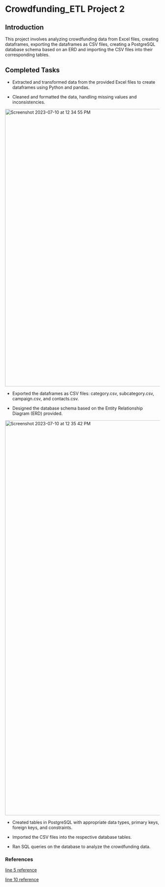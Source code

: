 # Crowdfunding_ETL Project 2

Introduction
-----------
This project involves analyzing crowdfunding data from Excel files, creating dataframes, exporting the dataframes as CSV files, creating a PostgreSQL database schema based on an ERD and importing the CSV files into their corresponding tables.

## Completed Tasks
- Extracted and transformed data from the provided Excel files to create dataframes using Python and pandas.

- Cleaned and formatted the data, handling missing values and inconsistencies.
  
<img width="902" alt="Screenshot 2023-07-10 at 12 34 55 PM" src="https://github.com/m-janssens-boop/Crowdfunding_ETL/assets/127706155/87743cc5-e8a1-49b2-89a4-770226cadaaa">

- Exported the dataframes as CSV files: category.csv, subcategory.csv, campaign.csv, and contacts.csv.

- Designed the database schema based on the Entity Relationship Diagram (ERD) provided.

<img width="1284" alt="Screenshot 2023-07-10 at 12 35 42 PM" src="https://github.com/m-janssens-boop/Crowdfunding_ETL/assets/127706155/aa8a16aa-728e-4492-8bd6-c2c69140e092">

- Created tables in PostgreSQL with appropriate data types, primary keys, foreign keys, and constraints.

- Imported the CSV files into the respective database tables.

- Ran SQL queries on the database to analyze the crowdfunding data.

### References ###

[line 5 reference](https://sparkbyexamples.com/pandas/pandas-split-column/#:~:text=In%20Pandas%2C%20the%20apply(),to%20split%20into%20two%20columns)

[line 10 reference](https://stackoverflow.com/questions/2050637/appending-the-same-string-to-a-list-of-strings-in-python)
